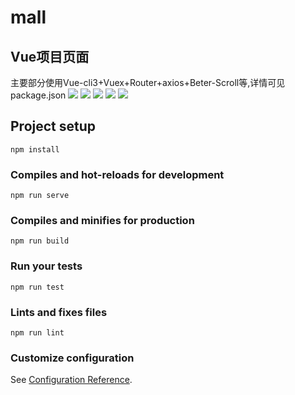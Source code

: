 # mall

## Vue项目页面

主要部分使用Vue-cli3+Vuex+Router+axios+Beter-Scroll等,详情可见package.json
![](https://github.com/ZH-TX/mall/tree/master/src/assets/cutImg/cut1.png?raw=true)
![](https://github.com/ZH-TX/mall/tree/master/src/assets/cutImg/cut2.png?raw=true)
![](https://github.com/ZH-TX/mall/tree/master/src/assets/cutImg/cut3.png?raw=true)
![](https://github.com/ZH-TX/mall/tree/master/src/assets/cutImg/cut4.png?raw=true)
![](https://github.com/ZH-TX/mall/tree/master/src/assets/cutImg/cut5.png?raw=true)

## Project setup
```
npm install
```

### Compiles and hot-reloads for development
```
npm run serve
```

### Compiles and minifies for production
```
npm run build
```

### Run your tests
```
npm run test
```

### Lints and fixes files
```
npm run lint
```

### Customize configuration
See [Configuration Reference](https://cli.vuejs.org/config/).



